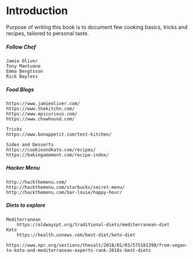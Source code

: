 # Introduction

Purpose of writing this book is to document few cooking basics, tricks and recipes, tailored to personal taste.


##### Follow Chef

```
Jamie Oliver
Tony Mantuano
Emma Bengtsson
Rick Bayless
```

##### Food Blogs

```
https://www.jamieoliver.com/
https://www.thekitchn.com/
https://www.epicurious.com/
https://www.chowhound.com/

Tricks
https://www.bonappetit.com/test-kitchen/

Sides and Desserts
https://cookieandkate.com/recipes/
https://bakingamoment.com/recipe-index/
```

##### Hacker Menu

```
http://hackthemenu.com/
http://hackthemenu.com/starbucks/secret-menu/
http://hackthemenu.com/bar-louie/happy-hour/
```

##### Diets to explore

```
Mediterranean
    https://oldwayspt.org/traditional-diets/mediterranean-diet
Keto
    https://health.usnews.com/best-diet/keto-diet

https://www.npr.org/sections/thesalt/2018/01/03/575181390/from-vegan-to-keto-and-mediterranean-experts-rank-2018s-best-diets
```
